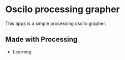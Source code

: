 # Oscilo processing grapher
This apps is a simple processing oscilo grapher.

## Made with Processing
* Learning
